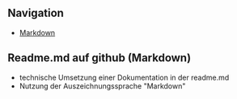 ## Navigation

* [Markdown](Markdown/markdown.md)


## Readme.md auf github (Markdown)

* technische Umsetzung einer Dokumentation in der readme.md
* Nutzung der Auszeichnungssprache "Markdown"
